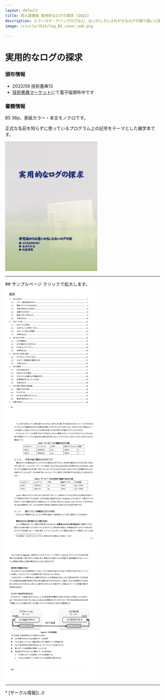 ```yaml
---
layout: default
title: 同人誌情報 実用的なログの探求 (2022)
description: エラーログ・デバッグログなど、ないがしろにされがちなログの取り扱いに関する事例・考察本
image: /circle/tb13/log_B5_cover_web.png

---
```


実用的なログの探求
====

### 頒布情報

* 2022/09 技術書典13
* [技術書典マーケット](https://techbookfest.org/product/bHY1TZaNdF28NKgAfFzmG2?productVariantID=a5ZjVctAPkQNDvsR91JYbU)にて電子版頒布中です

### 書籍情報
B5 36p、表紙カラー・本文モノクロです。

正式な名前を知らずに使っているプログラム上の記号をテーマとした雑学本です。

<a href="./log_B5_cover_web.png" rel="lightbox">
  <img src="./log_B5_cover_web.png" alt="表紙" style="width: 300px;"/>
</a>

<hr/>
## サンプルページ
クリックで拡大します。

<a href="./log_B5_body_006-index.png" rel="lightbox">
  <img src="./log_B5_body_006-index.png" alt="目次" style="width: 300px;"/>
</a>
<a href="./log_B5_body_017-1.png" rel="lightbox">
  <img src="./log_B5_body_017-1.png" alt="内容サンプル1" style="width: 300px;"/>
</a>
<a href="./log_B5_body_024.png" rel="lightbox">
  <img src="./log_B5_body_024.png" alt="内容サンプル2" style="width: 300px;"/>
</a>

<hr/>
* [サークル情報](../)
